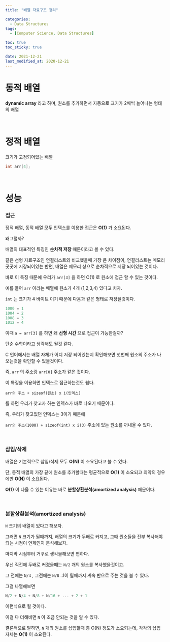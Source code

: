 ```yaml
---
title: "배열 자료구조 정리"

categories:
  - Data Structures
tags:
  - [Computer Science, Data Structures]

toc: true
toc_sticky: true

date: 2021-12-21
last_modified_at: 2020-12-21
---
```


# 동적 배열

**dynamic array** 라고 하며, 원소를 추가하면서 자동으로 크기가 2배씩 늘어나는 형태의 배열

<br>


# 정적 배열

크기가 고정되어있는 배열

```c
int arr[4];
```
<br>

# 성능

### 접근

정적 배열, 동적 배열 모두 인덱스를 이용한 접근은 **O(1)** 가 소요된다.

왜그럴까?

배열의 대표적인 특징인 **순차적 저장** 때문이라고 볼 수 있다.

같은 선형 자료구조인 연결리스트와 비교했을때 가장 큰 차이점이, 연결리스트는 메모리 곳곳에 저장되어있는 반면, 배열은 메모리 상으로 순차적으로 저장 되어있는 것이다.

바로 이 특징 때문에 우리가 `arr[3]` 을 하면 O(1) 로 원소에 접근 할 수 있는 것이다.

예를 들어 `arr` 이라는 배열에 원소가 4개 (1,2,3,4) 있다고 치자.

`int` 는 크기가 4 바이트 이기 때문에 다음과 같은 형태로 저장될것이다.

```c
1000 = 1
1004 = 2
1008 = 3
1012 = 4
```

이때 `a = arr[3]` 를 하면 왜 **선형 시간** 으로 접근이 가능한걸까?

단순 수학이라고 생각해도 될것 같다.

C 언어에서는 배열 자체가 어디 저장 되어있는지 확인해보면 첫번째 원소의 주소가 나오는것을 확인할 수 있을것이다.

즉, `arr` 의 주소랑 `arr[0]` 주소가 같은 것이다.

이 특징을 이용하면 인덱스로 접근하는것도 쉽다.

`arr의 주소 + sizeof(원소) x i(인덱스)` 

를 하면 우리가 찾고자 하는 인덱스가 바로 나오기 때문이다.

즉, 우리가 찾고있던 인덱스는 3이기 때문에

`arr의 주소(1000) + sizeof(int) x i(3)` 주소에 있는 원소를 꺼내올 수 있다.

<br>


### 삽입/삭제

배열은 기본적으로 삽입/삭제 모두 **O(N)** 이 소요된다고 볼 수 있다.

단, 동적 배열의 가장 끝에 원소를 추가할때는 평균적으로 **O(1)** 이 소요되고 최악의 경우에만 **O(N)** 이 소요된다.

**O(1)** 이 나올 수 있는 이유는 바로 **분할상환분석(amortized analysis)** 때문이다.


<br>


### 분할상환분석(amortized analysis)

`N` 크기의 배열이 있다고 해보자.

그러면 `N` 크기가 될때까지, 배열의 크기가 두배로 커지고, 그때 원소들을 전부 복사해야되는 시점이 언제인지 분석해보자.

마지막 시점부터 거꾸로 생각을해보면 편하다.

우선 직전에 두배로 커졌을때는 `N/2` 개의 원소를 복사했을것이고.

그 전에는 `N/4` , 그전에는 `N/8` ..1이 될때까지 계속 반으로 주는 것을 볼 수 있다.

그걸 나열해보면

```c
N/2 + N/4 + N/8 + N/16 + ... + 2 + 1
```

이런식으로 될 것이다.

이걸 다 더해비면 `N` 이 조금 안되는 것을 알 수 있다.

결론적으로 말하면, `N` 개의 원소를 삽입할때 총 O(N) 정도가 소요되는데, 각각의 삽입 자체는 **O(1)** 이 소요된다.
